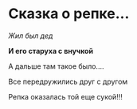 # Сказка о репке...

*Жил был дед*

**И его старуха с внучкой**

А дальше там такое было.... 

Все передружились друг с другом

Репка оказалась той еще сукой!!!
